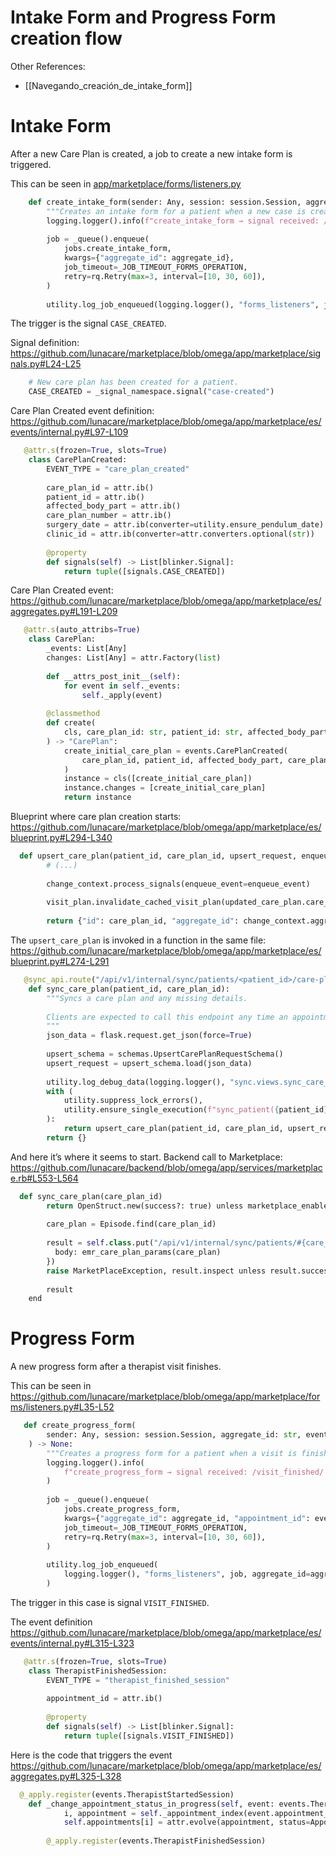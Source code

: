 # Intake Form and Progress Form creation flow

Other References:
- [[Navegando_creación_de_intake_form]]

# Intake Form

After a new Care Plan is created, a job to create a new intake form is triggered.

This can be seen in [app/marketplace/forms/listeners.py](https://github.com/lunacare/marketplace/blob/omega/app/marketplace/forms/listeners.py#L21-L32)

```python
    def create_intake_form(sender: Any, session: session.Session, aggregate_id: str, **extra: dict) -> None:
        """Creates an intake form for a patient when a new case is created."""
        logging.logger().info(f"create_intake_form → signal received: /case_created/ for aggregate {aggregate_id}")
    
        job = _queue().enqueue(
            jobs.create_intake_form,
            kwargs={"aggregate_id": aggregate_id},
            job_timeout=_JOB_TIMEOUT_FORMS_OPERATION,
            retry=rq.Retry(max=3, interval=[10, 30, 60]),
        )
    
        utility.log_job_enqueued(logging.logger(), "forms_listeners", job, aggregate_id=aggregate_id)
```

The trigger is the signal `CASE_CREATED`.

Signal definition: https://github.com/lunacare/marketplace/blob/omega/app/marketplace/signals.py#L24-L25

```python
    # New care plan has been created for a patient.
    CASE_CREATED = _signal_namespace.signal("case-created")
```

Care Plan Created event definition: https://github.com/lunacare/marketplace/blob/omega/app/marketplace/es/events/internal.py#L97-L109

```python
   @attr.s(frozen=True, slots=True)
    class CarePlanCreated:
        EVENT_TYPE = "care_plan_created"
    
        care_plan_id = attr.ib()
        patient_id = attr.ib()
        affected_body_part = attr.ib()
        care_plan_number = attr.ib()
        surgery_date = attr.ib(converter=utility.ensure_pendulum_date)
        clinic_id = attr.ib(converter=attr.converters.optional(str))
    
        @property
        def signals(self) -> List[blinker.Signal]:
            return tuple([signals.CASE_CREATED])
```

Care Plan Created event: https://github.com/lunacare/marketplace/blob/omega/app/marketplace/es/aggregates.py#L191-L209

```python
   @attr.s(auto_attribs=True)
    class CarePlan:
        _events: List[Any]
        changes: List[Any] = attr.Factory(list)
    
        def __attrs_post_init__(self):
            for event in self._events:
                self._apply(event)
    
        @classmethod
        def create(
            cls, care_plan_id: str, patient_id: str, affected_body_part: str, care_plan_number: int, surgery_date: pendulum.Date, clinic_id: int
        ) -> "CarePlan":
            create_initial_care_plan = events.CarePlanCreated(
                care_plan_id, patient_id, affected_body_part, care_plan_number, surgery_date, clinic_id
            )
            instance = cls([create_initial_care_plan])
            instance.changes = [create_initial_care_plan]
            return instance
```

Blueprint where care plan creation starts: https://github.com/lunacare/marketplace/blob/omega/app/marketplace/es/blueprint.py#L294-L340

```python
  def upsert_care_plan(patient_id, care_plan_id, upsert_request, enqueue_event=True):
        # (...)
    
        change_context.process_signals(enqueue_event=enqueue_event)
    
        visit_plan.invalidate_cached_visit_plan(updated_care_plan.care_plan_id)
    
        return {"id": care_plan_id, "aggregate_id": change_context.aggregate_id}
```

The `upsert_care_plan` is invoked in a function in the same file: https://github.com/lunacare/marketplace/blob/omega/app/marketplace/es/blueprint.py#L274-L291

```python
   @sync_api.route("/api/v1/internal/sync/patients/<patient_id>/care-plans/<care_plan_id>", methods=["PUT"])
    def sync_care_plan(patient_id, care_plan_id):
        """Syncs a care plan and any missing details.
    
        Clients are expected to call this endpoint any time an appointment action is performed (new, updated, or cancelled).
        """
        json_data = flask.request.get_json(force=True)
    
        upsert_schema = schemas.UpsertCarePlanRequestSchema()
        upsert_request = upsert_schema.load(json_data)
    
        utility.log_debug_data(logging.logger(), "sync.views.sync_care_plan", "request", json_data)
        with (
            utility.suppress_lock_errors(),
            utility.ensure_single_execution(f"sync_patient({patient_id})"),
        ):
            return upsert_care_plan(patient_id, care_plan_id, upsert_request, enqueue_event=json_data.get("enqueue_event", True))
        return {}
```

And here it’s where it seems to start. Backend call to Marketplace: https://github.com/lunacare/backend/blob/omega/app/services/marketplace.rb#L553-L564

```python
  def sync_care_plan(care_plan_id)
        return OpenStruct.new(success?: true) unless marketplace_enabled?
    
        care_plan = Episode.find(care_plan_id)
    
        result = self.class.put("/api/v1/internal/sync/patients/#{care_plan.patient_id}/care-plans/#{care_plan.id}", {
          body: emr_care_plan_params(care_plan)
        })
        raise MarketPlaceException, result.inspect unless result.success?
    
        result
    end
```


# Progress Form

A new progress form after a therapist visit finishes.

This can be seen in https://github.com/lunacare/marketplace/blob/omega/app/marketplace/forms/listeners.py#L35-L52

```python
   def create_progress_form(
        sender: Any, session: session.Session, aggregate_id: str, event: events.TherapistStartedSession, **extra: dict
    ) -> None:
        """Creates a progress form for a patient when a visit is finished."""
        logging.logger().info(
            f"create_progress_form → signal received: /visit_finished/ for appointment {event.appointment_id} / aggregate {aggregate_id}"
        )
    
        job = _queue().enqueue(
            jobs.create_progress_form,
            kwargs={"aggregate_id": aggregate_id, "appointment_id": event.appointment_id},
            job_timeout=_JOB_TIMEOUT_FORMS_OPERATION,
            retry=rq.Retry(max=3, interval=[10, 30, 60]),
        )
    
        utility.log_job_enqueued(
            logging.logger(), "forms_listeners", job, aggregate_id=aggregate_id, appointment_id=event.appointment_id, final="false"
        )
```

The trigger in this case is signal `VISIT_FINISHED`.

The event definition https://github.com/lunacare/marketplace/blob/omega/app/marketplace/es/events/internal.py#L315-L323

```python
   @attr.s(frozen=True, slots=True)
    class TherapistFinishedSession:
        EVENT_TYPE = "therapist_finished_session"
    
        appointment_id = attr.ib()
    
        @property
        def signals(self) -> List[blinker.Signal]:
            return tuple([signals.VISIT_FINISHED])
```

Here is the code that triggers the event https://github.com/lunacare/marketplace/blob/omega/app/marketplace/es/aggregates.py#L325-L328

```python
  @_apply.register(events.TherapistStartedSession)
    def _change_appointment_status_in_progress(self, event: events.TherapistStartedSession) -> None:
            i, appointment = self._appointment_index(event.appointment_id)
            self.appointments[i] = attr.evolve(appointment, status=AppointmentStatus.THERAPIST_STARTED)
    
        @_apply.register(events.TherapistFinishedSession)
```
